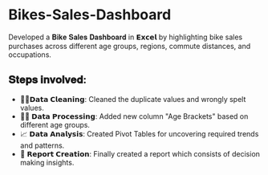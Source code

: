 # Bikes-Sales-Dashboard
Developed a 𝐁𝐢𝐤𝐞 𝐒𝐚𝐥𝐞𝐬 𝐃𝐚𝐬𝐡𝐛𝐨𝐚𝐫𝐝 in 𝗘𝘅𝗰𝗲𝗹 by highlighting bike sales purchases across different age groups, regions, commute distances, and occupations.

## 𝐒𝐭𝐞𝐩𝐬 𝐢𝐧𝐯𝐨𝐥𝐯𝐞𝐝:

- 🕵‍♂️𝗗𝗮𝘁𝗮 𝗖𝗹𝗲𝗮𝗻𝗶𝗻𝗴: Cleaned the duplicate values and wrongly spelt values.
- 👨‍💻 𝗗𝗮𝘁𝗮 𝗣𝗿𝗼𝗰𝗲𝘀𝘀𝗶𝗻𝗴: Added new column "Age Brackets" based on different age groups.
- 📈 𝗗𝗮𝘁𝗮 𝗔𝗻𝗮𝗹𝘆𝘀𝗶𝘀: Created Pivot Tables for uncovering required trends and patterns.
- 📜 𝗥𝗲𝗽𝗼𝗿𝘁 𝗖𝗿𝗲𝗮𝘁𝗶𝗼𝗻: Finally created a report which consists of decision making insights.
